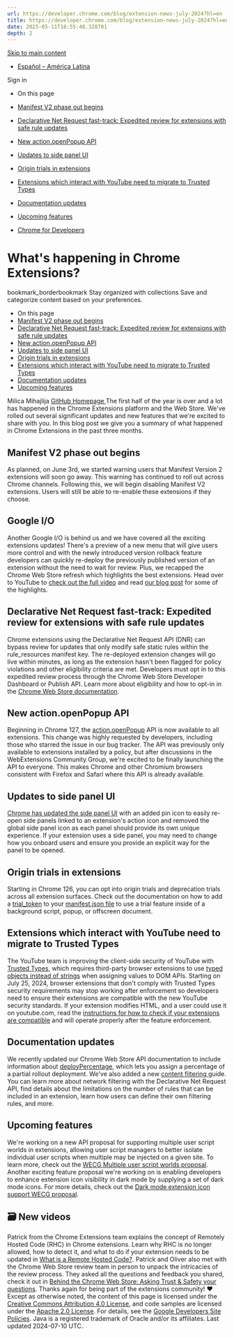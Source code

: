 ```yaml
---
url: https://developer.chrome.com/blog/extension-news-july-2024?hl=en
title: https://developer.chrome.com/blog/extension-news-july-2024?hl=en
date: 2025-05-11T16:55:48.328701
depth: 2
---
```


[ Skip to main content ](https://developer.chrome.com/blog/extension-news-july-2024?hl=en#main-content)
  * [Español – América Latina](https://developer.chrome.com/blog/extension-news-july-2024?hl=es-419)

Sign in


  * On this page
  * [Manifest V2 phase out begins](https://developer.chrome.com/blog/extension-news-july-2024?hl=en#manifest_v2_phase_out_begins)
  * [Declarative Net Request fast-track: Expedited review for extensions with safe rule updates](https://developer.chrome.com/blog/extension-news-july-2024?hl=en#declarative_net_request_fast-track_expedited_review_for_extensions_with_safe_rule_updates)
  * [New action.openPopup API](https://developer.chrome.com/blog/extension-news-july-2024?hl=en#new_actionopenpopup_api)
  * [Updates to side panel UI](https://developer.chrome.com/blog/extension-news-july-2024?hl=en#updates_to_side_panel_ui)
  * [Origin trials in extensions](https://developer.chrome.com/blog/extension-news-july-2024?hl=en#origin_trials_in_extensions)
  * [Extensions which interact with YouTube need to migrate to Trusted Types](https://developer.chrome.com/blog/extension-news-july-2024?hl=en#extensions_which_interact_with_youtube_need_to_migrate_to_trusted_types)
  * [Documentation updates](https://developer.chrome.com/blog/extension-news-july-2024?hl=en#documentation_updates)
  * [Upcoming features](https://developer.chrome.com/blog/extension-news-july-2024?hl=en#upcoming_features)


  * [ Chrome for Developers ](https://developer.chrome.com/)


#  What's happening in Chrome Extensions? 
bookmark_borderbookmark Stay organized with collections  Save and categorize content based on your preferences. 
  * On this page
  * [Manifest V2 phase out begins](https://developer.chrome.com/blog/extension-news-july-2024?hl=en#manifest_v2_phase_out_begins)
  * [Declarative Net Request fast-track: Expedited review for extensions with safe rule updates](https://developer.chrome.com/blog/extension-news-july-2024?hl=en#declarative_net_request_fast-track_expedited_review_for_extensions_with_safe_rule_updates)
  * [New action.openPopup API](https://developer.chrome.com/blog/extension-news-july-2024?hl=en#new_actionopenpopup_api)
  * [Updates to side panel UI](https://developer.chrome.com/blog/extension-news-july-2024?hl=en#updates_to_side_panel_ui)
  * [Origin trials in extensions](https://developer.chrome.com/blog/extension-news-july-2024?hl=en#origin_trials_in_extensions)
  * [Extensions which interact with YouTube need to migrate to Trusted Types](https://developer.chrome.com/blog/extension-news-july-2024?hl=en#extensions_which_interact_with_youtube_need_to_migrate_to_trusted_types)
  * [Documentation updates](https://developer.chrome.com/blog/extension-news-july-2024?hl=en#documentation_updates)
  * [Upcoming features](https://developer.chrome.com/blog/extension-news-july-2024?hl=en#upcoming_features)


Milica Mihajlija 
[ GitHub ](https://github.com/mihajlija) [ Homepage ](https://mihajlija.github.io/)
The first half of the year is over and a lot has happened in the Chrome Extensions platform and the Web Store. We've rolled out several significant updates and new features that we're excited to share with you. In this blog post we give you a summary of what happened in Chrome Extensions in the past three months.
## Manifest V2 phase out begins
As planned, on June 3rd, we started warning users that Manifest Version 2 extensions will soon go away. This warning has continued to roll out across Chrome channels. Following this, we will begin disabling Manifest V2 extensions. Users will still be able to re-enable these extensions if they choose.
## Google I/O
Another Google I/O is behind us and we have covered all the exciting extensions updates! There's a preview of a new menu that will give users more control and with the newly introduced version rollback feature developers can quickly re-deploy the previously published version of an extension without the need to wait for review. Plus, we recapped the Chrome Web Store refresh which highlights the best extensions. Head over to YouTube to [check out the full video](https://www.youtube.com/watch?v=hvxOW21na48) and read [our blog post](https://developer.chrome.com/blog/extensions-io-24) for some of the highlights.
## Declarative Net Request fast-track: Expedited review for extensions with safe rule updates
Chrome extensions using the Declarative Net Request API (DNR) can bypass review for updates that only modify safe static rules within the rule_resources manifest key. The re-deployed extension changes will go live within minutes, as long as the extension hasn't been flagged for policy violations and other eligibility criteria are met.
Developers must opt in to this expedited review process through the Chrome Web Store Developer Dashboard or Publish API. Learn more about eligibility and how to opt-in in the [Chrome Web Store documentation](https://developer.chrome.com/docs/webstore/skip-review).
## New action.openPopup API
Beginning in Chrome 127, the [action.openPopup](https://developer.chrome.com/docs/extensions/reference/api/action#method-openPopup) API is now available to all extensions. This change was highly requested by developers, including those who starred the issue in our bug tracker. The API was previously only available to extensions installed by a policy, but after discussions in the WebExtensions Community Group, we're excited to be finally launching the API to everyone. This makes Chrome and other Chromium browsers consistent with Firefox and Safari where this API is already available.
## Updates to side panel UI
[Chrome has updated the side panel UI](https://groups.google.com/a/chromium.org/g/chromium-extensions/c/5PQyHPYQuXY/m/ZbsHqqTlAgAJ) with an added pin icon to easily re-open side panels linked to an extension's action icon and removed the global side panel icon as each panel should provide its own unique experience.
If your extension uses a side panel, you may need to change how you onboard users and ensure you provide an explicit way for the panel to be opened.
## Origin trials in extensions
Starting in Chrome 126, you can opt into origin trials and deprecation trials across all extension surfaces. Check out the documentation on how to add a [trial_token](https://developer.chrome.com/docs/extensions/reference/manifest/trial_tokens) to your [manifest.json file](https://developer.chrome.com/docs/extensions/reference/manifest) to use a trial feature inside of a background script, popup, or offscreen document.
## Extensions which interact with YouTube need to migrate to Trusted Types
The YouTube team is improving the client-side security of YouTube with [Trusted Types](https://web.dev/articles/trusted-types), which requires third-party browser extensions to use [typed objects instead of strings](https://web.dev/trusted-types/#fix-the-violations) when assigning values to DOM APIs. Starting on July 25, 2024, browser extensions that don't comply with Trusted Types security requirements may stop working after enforcement so developers need to ensure their extensions are compatible with the new YouTube security standards. If your extension modifies HTML, and a user could use it on youtube.com, read the [instructions for how to check if your extensions are compatible](https://developer.chrome.com/blog/trusted-types-on-youtube#developers) and will operate properly after the feature enforcement.
## Documentation updates
We recently updated our Chrome Web Store API documentation to include information about [deployPercentage](https://developer.chrome.com/docs/webstore/api#parameters-publish), which lets you assign a percentage of a partial rollout deployment.
We've also added a new [content filtering ](https://developer.chrome.com/docs/extensions/develop/concepts/content-filtering)guide. You can learn more about network filtering with the Declarative Net Request API, find details about the limitations on the number of rules that can be included in an extension, learn how users can define their own filtering rules, and more.
## Upcoming features
We're working on a new API proposal for supporting multiple user script worlds in extensions, allowing user script managers to better isolate individual user scripts when multiple may be injected on a given site. To learn more, check out the [WECG Multiple user script worlds proposal](https://github.com/w3c/webextensions/pull/560).
Another exciting feature proposal we're working on is enabling developers to enhance extension icon visibility in dark mode by supplying a set of dark mode icons. For more details, check out the [Dark mode extension icon support WECG proposal](https://github.com/w3c/webextensions/pull/585).
## 🗃️ New videos
Patrick from the Chrome Extensions team explains the concept of Remotely Hosted Code (RHC) in Chrome extensions. Learn why RHC is no longer allowed, how to detect it, and what to do if your extension needs to be updated in [What is a Remote Hosted Code?](https://www.youtube.com/watch?v=aYxzHUX_elo&ab_channel=ChromeforDevelopers).
Patrick and Oliver also met with the Chrome Web Store review team in person to unpack the intricacies of the review process. They asked all the questions and feedback you shared, check it out in [Behind the Chrome Web Store: Asking Trust & Safety your questions](https://www.youtube.com/watch?v=BHIZUT_m7AM).
Thanks again for being part of the extensions community! ❤️
Except as otherwise noted, the content of this page is licensed under the [Creative Commons Attribution 4.0 License](https://creativecommons.org/licenses/by/4.0/), and code samples are licensed under the [Apache 2.0 License](https://www.apache.org/licenses/LICENSE-2.0). For details, see the [Google Developers Site Policies](https://developers.google.com/site-policies). Java is a registered trademark of Oracle and/or its affiliates.
Last updated 2024-07-10 UTC.

